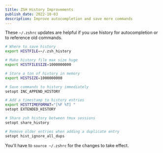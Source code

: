 ```yaml
---
title: ZSH History Improvements
publish_date: 2022-10-03
description: Improve autocompletion and save more commands
---
```


These `~/.zshrc` updates are helpful if you use history for autocompletion or to reference old commands.

```bash
# Where to save history
export HISTFILE=~/.zsh_history

# Make history file max size huge
export HISTFILESIZE=1000000000

# Store a ton of history in memory
export HISTSIZE=1000000000

# Save commands to history immediately
setopt INC_APPEND_HISTORY

# Add a timestamp to history entries
export HISTTIMEFORMAT="[%F %T] "
setopt EXTENDED_HISTORY

# Share zsh history between tmux sessions
setopt share_history

# Remove older entries when adding a duplicate entry
setopt hist_ignore_all_dups
```

You'll have to `source ~/.zshrc` for the changes to take effect.
